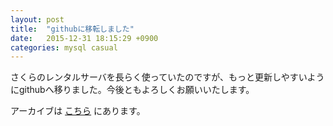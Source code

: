 ```yaml
---
layout: post
title:  "githubに移転しました"
date:   2015-12-31 18:15:29 +0900
categories: mysql casual
---
```

さくらのレンタルサーバを長らく使っていたのですが、もっと更新しやすいようにgithubへ移りました。今後ともよろしくお願いいたします。

アーカイブは [こちら](https://github.com/mysql-casual/mysql-casual.github.io/tree/master/archives/mysql-casual-old) にあります。
